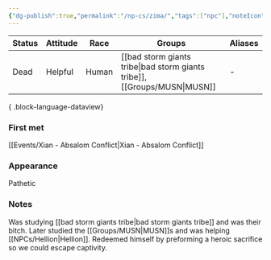 ```yaml
---
{"dg-publish":true,"permalink":"/np-cs/zima/","tags":["npc"],"noteIcon":"npc","created":"2024-01-06T14:10:33.098+01:00","updated":"2024-01-08T12:44:33.238+01:00"}
---
```


| Status | Attitude | Race  | Groups                               | Aliases |
| ------ | -------- | ----- | ------------------------------------ | ------- |
| Dead   | Helpful  | Human | [[bad storm giants tribe\|bad storm giants tribe]], [[Groups/MUSN\|MUSN]] | \-      |

{ .block-language-dataview}
### First met
[[Events/Xian - Absalom Conflict\|Xian - Absalom Conflict]]
### Appearance
Pathetic 
### Notes
Was studying [[bad storm giants tribe\|bad storm giants tribe]] and was their bitch.
Later studied the [[Groups/MUSN\|MUSN]]s and was helping [[NPCs/Hellion\|Hellion]]. 
Redeemed himself by preforming a heroic sacrifice so we could escape captivity. 
